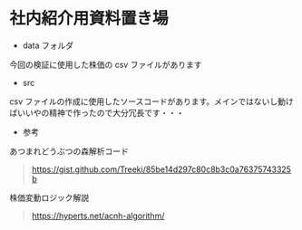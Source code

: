 # 社内紹介用資料置き場

- data フォルダ

今回の検証に使用した株価の csv ファイルがあります

- src

csv ファイルの作成に使用したソースコードがあります。メインではないし動けばいいやの精神で作ったので大分冗長です・・・

- 参考

あつまれどうぶつの森解析コード

> https://gist.github.com/Treeki/85be14d297c80c8b3c0a76375743325b

株価変動ロジック解説

> https://hyperts.net/acnh-algorithm/
